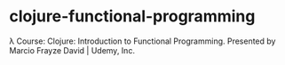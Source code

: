 # clojure-functional-programming
λ Course: Clojure: Introduction to Functional Programming. Presented by Marcio Frayze David | Udemy, Inc.

